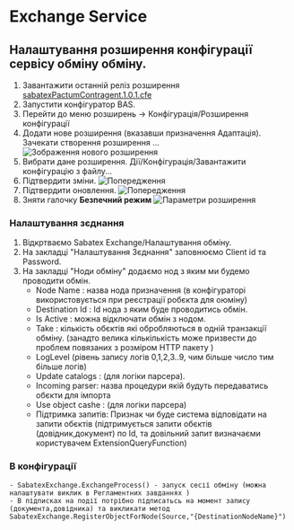 # Exchange Service

## Налаштування розширення конфігурації сервісу обміну обміну.

1. Завантажити останній реліз розширення [sabatexPactumContragent.1.0.1.cfe](https://github.com/sabatex/Pactum/releases/download/v1.0.1/sabatexPactumContragent.1.0.1.cfe)
2. Запустити конфігуратор BAS.
3. Перейти до меню розширень -> Конфігурація/Розширення конфігурації
4. Додати нове розширення (вказавши призначення Адаптація). Зачекати створення розширення ... ![Зображення нового розширення](/images/new%201c8%20extensions.png)
5. Вибрати дане розширення. Дії/Конфігурація/Завантажити конфігурацію з файлу...
6. Підтвердити зміни.
![Попередження](/images/warning%20change%20config.png)
7. Підтвердити оновлення.
![Попередження](/images/update%20config.png)
8. Зняти галочку **Безпечний режим** 
![Параметри розширення](/images/Configure%20extension.png)

### Налаштування зєднання

1. Відкртваємо Sabatex Exchange/Налаштування обміну.
2. На закладці "Налаштування Зєднання" заповнюємо Client id та Password.
3. На закладці "Ноди обміну" додаємо нод з яким ми будемо проводити обмін.
    - Node Name : назва нода призначення (в конфігураторі використовується при реєстрації робєкта для оюміну)
    - Destination Id : Id нода з яким буде проводитись обмін.
    - Is Active : можна відключати обмін з нодом.
    - Take : кількість обєктів які обробляються в одній транзакції обміну. (занадто велика кількількість може призвести до проблем повязаних з розміром HTTP пакету )
    - LogLevel (рівень запису логів 0,1,2,3..9, чим більше число тим більше логів)
    - Update catalogs : (для логіки парсера).
    - Incoming parser: назва процедури якій будуть передаватись обєкти для імпорта
    - Use object cashe : (для логіки парсера)
    - Підтримка запитів: Признак чи буде система відповідати на запити обєктів (підтримується запити обєктів (довідник,документ) по Id, та довільний запит визначаєми користувачем ExtensionQueryFunction)

### В конфігурації

    - SabatexExchange.ExchangeProcess() - запуск сесії обміну (можна налаштувати виклик в Регламентних завданнях )
    - В підписках на події потрібно підписатьсь на момент запису (документа,довідника) та викликати метод SabatexExchange.RegisterObjectForNode(Source,"{DestinationNodeName}")
    